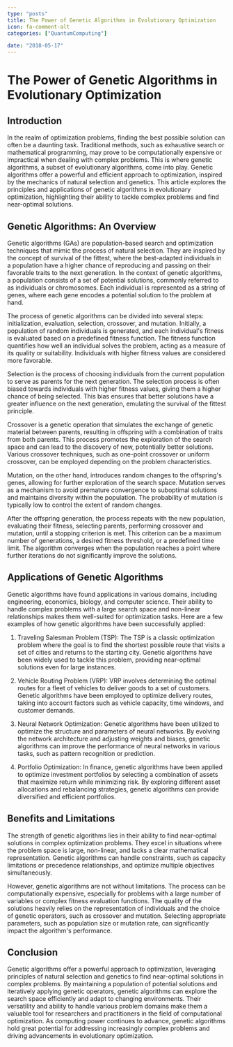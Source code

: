 ```yaml
---
type: "posts"
title: The Power of Genetic Algorithms in Evolutionary Optimization
icon: fa-comment-alt
categories: ["QuantumComputing"]

date: "2018-05-17"
---
```




# The Power of Genetic Algorithms in Evolutionary Optimization

## Introduction

In the realm of optimization problems, finding the best possible solution can often be a daunting task. Traditional methods, such as exhaustive search or mathematical programming, may prove to be computationally expensive or impractical when dealing with complex problems. This is where genetic algorithms, a subset of evolutionary algorithms, come into play. Genetic algorithms offer a powerful and efficient approach to optimization, inspired by the mechanics of natural selection and genetics. This article explores the principles and applications of genetic algorithms in evolutionary optimization, highlighting their ability to tackle complex problems and find near-optimal solutions.

## Genetic Algorithms: An Overview

Genetic algorithms (GAs) are population-based search and optimization techniques that mimic the process of natural selection. They are inspired by the concept of survival of the fittest, where the best-adapted individuals in a population have a higher chance of reproducing and passing on their favorable traits to the next generation. In the context of genetic algorithms, a population consists of a set of potential solutions, commonly referred to as individuals or chromosomes. Each individual is represented as a string of genes, where each gene encodes a potential solution to the problem at hand.

The process of genetic algorithms can be divided into several steps: initialization, evaluation, selection, crossover, and mutation. Initially, a population of random individuals is generated, and each individual's fitness is evaluated based on a predefined fitness function. The fitness function quantifies how well an individual solves the problem, acting as a measure of its quality or suitability. Individuals with higher fitness values are considered more favorable.

Selection is the process of choosing individuals from the current population to serve as parents for the next generation. The selection process is often biased towards individuals with higher fitness values, giving them a higher chance of being selected. This bias ensures that better solutions have a greater influence on the next generation, emulating the survival of the fittest principle.

Crossover is a genetic operation that simulates the exchange of genetic material between parents, resulting in offspring with a combination of traits from both parents. This process promotes the exploration of the search space and can lead to the discovery of new, potentially better solutions. Various crossover techniques, such as one-point crossover or uniform crossover, can be employed depending on the problem characteristics.

Mutation, on the other hand, introduces random changes to the offspring's genes, allowing for further exploration of the search space. Mutation serves as a mechanism to avoid premature convergence to suboptimal solutions and maintains diversity within the population. The probability of mutation is typically low to control the extent of random changes.

After the offspring generation, the process repeats with the new population, evaluating their fitness, selecting parents, performing crossover and mutation, until a stopping criterion is met. This criterion can be a maximum number of generations, a desired fitness threshold, or a predefined time limit. The algorithm converges when the population reaches a point where further iterations do not significantly improve the solutions.

## Applications of Genetic Algorithms

Genetic algorithms have found applications in various domains, including engineering, economics, biology, and computer science. Their ability to handle complex problems with a large search space and non-linear relationships makes them well-suited for optimization tasks. Here are a few examples of how genetic algorithms have been successfully applied:

1. Traveling Salesman Problem (TSP): The TSP is a classic optimization problem where the goal is to find the shortest possible route that visits a set of cities and returns to the starting city. Genetic algorithms have been widely used to tackle this problem, providing near-optimal solutions even for large instances.

2. Vehicle Routing Problem (VRP): VRP involves determining the optimal routes for a fleet of vehicles to deliver goods to a set of customers. Genetic algorithms have been employed to optimize delivery routes, taking into account factors such as vehicle capacity, time windows, and customer demands.

3. Neural Network Optimization: Genetic algorithms have been utilized to optimize the structure and parameters of neural networks. By evolving the network architecture and adjusting weights and biases, genetic algorithms can improve the performance of neural networks in various tasks, such as pattern recognition or prediction.

4. Portfolio Optimization: In finance, genetic algorithms have been applied to optimize investment portfolios by selecting a combination of assets that maximize return while minimizing risk. By exploring different asset allocations and rebalancing strategies, genetic algorithms can provide diversified and efficient portfolios.

## Benefits and Limitations

The strength of genetic algorithms lies in their ability to find near-optimal solutions in complex optimization problems. They excel in situations where the problem space is large, non-linear, and lacks a clear mathematical representation. Genetic algorithms can handle constraints, such as capacity limitations or precedence relationships, and optimize multiple objectives simultaneously.

However, genetic algorithms are not without limitations. The process can be computationally expensive, especially for problems with a large number of variables or complex fitness evaluation functions. The quality of the solutions heavily relies on the representation of individuals and the choice of genetic operators, such as crossover and mutation. Selecting appropriate parameters, such as population size or mutation rate, can significantly impact the algorithm's performance.

## Conclusion

Genetic algorithms offer a powerful approach to optimization, leveraging principles of natural selection and genetics to find near-optimal solutions in complex problems. By maintaining a population of potential solutions and iteratively applying genetic operators, genetic algorithms can explore the search space efficiently and adapt to changing environments. Their versatility and ability to handle various problem domains make them a valuable tool for researchers and practitioners in the field of computational optimization. As computing power continues to advance, genetic algorithms hold great potential for addressing increasingly complex problems and driving advancements in evolutionary optimization.